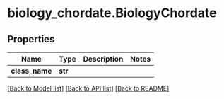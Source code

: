 # biology_chordate.BiologyChordate

## Properties
Name | Type | Description | Notes
------------ | ------------- | ------------- | -------------
**class_name** | **str** |  | 

[[Back to Model list]](../README.md#documentation-for-models) [[Back to API list]](../README.md#documentation-for-api-endpoints) [[Back to README]](../README.md)


